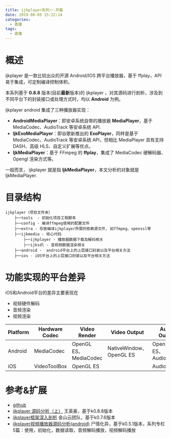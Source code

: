 ```yaml
---
title: ijkplayer系列一-开篇
date: 2019-08-05 15:22:14
categories:
  - 直播
tags:
  - 直播
---
```


# 概述

ijkplayer 是一款比较出众的开源 Android/IOS 跨平台播放器，基于 ffplay，API 易于集成，可定制编译控制体积。

本系列基于 **0.8.8** 版本(目前**最新**版本)的 ijkplayer ，对其源码进行剖析，涉及到不同平台下的封装接口或处理方式时，均以 **Android** 为例。

ijkplayer android 集成了三种播放器实现：

- **AndroidMediaPlayer**：即安卓系统自带的播放器 **MediaPlayer**，基于 MediaCodec、AudioTrack 等安卓系统 API.
- **IjkExoMediaPlayer**：即谷歌新推出的 **ExoPlayer**，同样是基于 MediaCodec、AudioTrack 等安卓系统 API，但相比 MediaPlayer 具有支持 DASH、高级 HLS、自定义扩展等优点。
- **IjkMediaPlayer**：基于 FFmpeg 的 **ffplay**，集成了 MediaCodec 硬解码器、Opengl 渲染方式等。

一般而言， ijkplayer 就是指 **IjkMediaPlayer**，本文分析的对象就是 IjkMediaPlayer.

# 目录结构

```
ijkplayer（项目文件夹）
	├──tools  - 初始化项目工程脚本
	├──config - 编译ffmpeg使用的配置文件
	├──extra - 存放编译ijkplayer所需的依赖源文件, 如ffmpeg、openssl等
	├──ijkmedia - 核心代码
		├──ijkplayer - 播放器数据下载及解码相关
		├──ijksdl - 音视频数据渲染相关
	├──android -  android平台上的上层接口封装以及平台相关方法
	├──ios - iOS平台上的上层接口封装以及平台相关方法

```

# 功能实现的平台差异

iOS和Android平台的差异主要表现在

- 视频硬件解码
- 音频渲染
- 视频渲染

|Platform|Hardware Codec|Video Render|Video Output |Audio Output|
|---|---|---|---|---|
|Android|MediaCodec|OpenGL ES、MediaCodec| NativeWindow、OpenGL ES|OpenSL ES、AudioTrack|
|iOS|VideoToolBox|OpenGL ES||AudioQueue|

# 参考&扩展

- [github](https://github.com/bilibili/ijkplayer)
- [ijkplayer 源码分析（上）](https://www.jianshu.com/p/5345ab4cf979) 王英豪，基于k0.8.8版本
- [ijkplayer框架深入剖析](https://cloud.tencent.com/developer/article/1032547) 金山云团队，基于k0.7.6版本
- [ijkplayer视频播放器源码分析(android)](https://www.jianshu.com/p/7d9b86919682) 尸情化异，基于k0.5.1版本，系列专栏5篇：使用，初始化，数据读取，音频解码播放，视频解码播放
